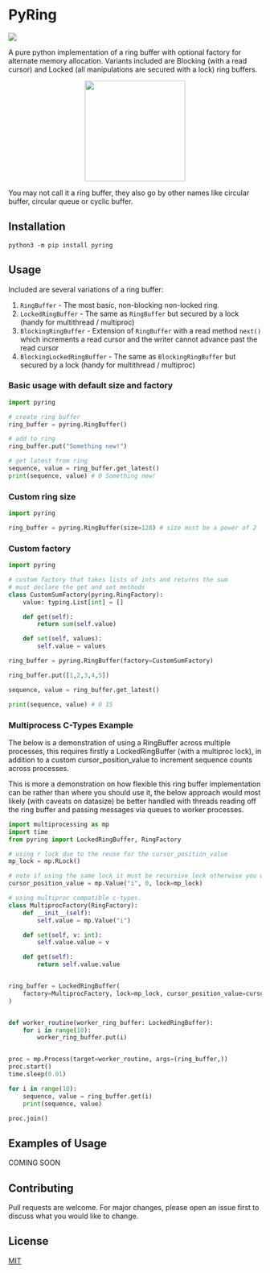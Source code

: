 # PyRing

<p align="left">
  <img src="https://github.com/jaycosaur/pyring/workflows/Build%20and%20Test/badge.svg">
</p>

A pure python implementation of a ring buffer with optional factory for alternate memory allocation. Variants included are Blocking (with a read cursor) and Locked (all manipulations are secured with a lock) ring buffers.

<p align="center">
  <img width="200" height="200" src="https://github.com/jaycosaur/pyring/blob/master/img/pyring.png">
</p>

You may not call it a ring buffer, they also go by other names like circular buffer, circular queue or cyclic buffer.

## Installation

`python3 -m pip install pyring`

## Usage

Included are several variations of a ring buffer:

1. `RingBuffer` - The most basic, non-blocking non-locked ring.
2. `LockedRingBuffer` - The same as `RingBuffer` but secured by a lock (handy for multithread / multiproc)
3. `BlockingRingBuffer` - Extension of `RingBuffer` with a read method `next()` which increments a read cursor and the writer cannot advance past the read cursor
4. `BlockingLockedRingBuffer` - The same as `BlockingRingBuffer` but secured by a lock (handy for multithread / multiproc)

### Basic usage with default size and factory

```python
import pyring

# create ring buffer
ring_buffer = pyring.RingBuffer()

# add to ring
ring_buffer.put("Something new!")

# get latest from ring
sequence, value = ring_buffer.get_latest()
print(sequence, value) # 0 Something new!
```

### Custom ring size

```python
import pyring

ring_buffer = pyring.RingBuffer(size=128) # size must be a power of 2
```

### Custom factory

```python
import pyring

# custom factory that takes lists of ints and returns the sum
# must declare the get and set methods
class CustomSumFactory(pyring.RingFactory):
    value: typing.List[int] = []

    def get(self):
        return sum(self.value)

    def set(self, values):
        self.value = values

ring_buffer = pyring.RingBuffer(factory=CustomSumFactory)

ring_buffer.put([1,2,3,4,5])

sequence, value = ring_buffer.get_latest()

print(sequence, value) # 0 15
```

### Multiprocess C-Types Example

The below is a demonstration of using a RingBuffer across multiple processes, this requires firstly a LockedRingBuffer (with a multiproc lock), in addition to a custom cursor_position_value to increment sequence counts across processes.

This is more a demonstration on how flexible this ring buffer implementation can be rather than where you should use it, the below approach would most likely (with caveats on datasize) be better handled with threads reading off the ring buffer and passing messages via queues to worker processes.

```python
import multiprocessing as mp
import time
from pyring import LockedRingBuffer, RingFactory

# using r lock due to the reuse for the cursor_position_value
mp_lock = mp.RLock()

# note if using the same lock it must be recursive lock otherwise you will get deadlocks
cursor_position_value = mp.Value("i", 0, lock=mp_lock)

# using multiproc compatible c-types.
class MultiprocFactory(RingFactory):
    def __init__(self):
        self.value = mp.Value("i")

    def set(self, v: int):
        self.value.value = v

    def get(self):
        return self.value.value


ring_buffer = LockedRingBuffer(
    factory=MultiprocFactory, lock=mp_lock, cursor_position_value=cursor_position_value
)


def worker_routine(worker_ring_buffer: LockedRingBuffer):
    for i in range(10):
        worker_ring_buffer.put(i)


proc = mp.Process(target=worker_routine, args=(ring_buffer,))
proc.start()
time.sleep(0.01)

for i in range(10):
    sequence, value = ring_buffer.get(i)
    print(sequence, value)

proc.join()
```

## Examples of Usage

COMING SOON

## Contributing

Pull requests are welcome. For major changes, please open an issue first to discuss what you would like to change.

## License

[MIT](https://choosealicense.com/licenses/mit/)
